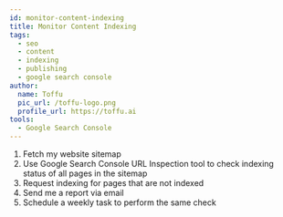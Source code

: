 ```yaml
---
id: monitor-content-indexing
title: Monitor Content Indexing
tags:
  - seo
  - content
  - indexing
  - publishing
  - google search console
author:
  name: Toffu
  pic_url: /toffu-logo.png
  profile_url: https://toffu.ai
tools:
  - Google Search Console
---
```


1. Fetch my website sitemap
2. Use Google Search Console URL Inspection tool to check indexing status of all pages in the sitemap
3. Request indexing for pages that are not indexed
5. Send me a report via email
6. Schedule a weekly task to perform the same check
